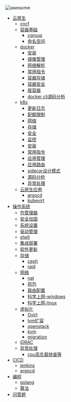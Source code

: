 ![awesome](https://img.shields.io/badge/wl-awesome-yellow "LICENSE") 
- [云原生]()
  - [cncf](cncf/cncf.md)
  - [容器基础](/container/foundation/foundation.md)
     - [cgroup](/container/foundation/cgroup.md)
     - [命名空间](/container/foundation/ns.md)
  - [docker](https://www.docker.com/)
    - [安装](/container/docker/install/install.md)
    - [镜像管理](/container/docker/image/image.md)
    - [网络解析](/container/docker/network/network.md)
    - [常用指令](/container/docker/cmd/cmd.md)
    - [容器存储](container/docker/storage/storage.md)
    - [容器安全](/container/docker/security/security.md)
    - [瘦容器](container/docker/thin/thin.md)
    - [docker cli源码分析](/container/docker/cli/cli.md)
  - [k8s](https://kubernetes.io/)
    - [更新日志](container/k8s/changelog/changelog.md)
    - [配额限制](/container/k8s/quota/quota.md)
    - [网络](/container/k8s/network/README.md)
    - [存储](/container/k8s/storage/README.md)
    - [安全](/container/k8s/security/security.md)
    - [监控](container/k8s/monitor/README.md)
    - [安装](container/k8s/install/README.md)
    - [常用指令](container/k8s/cmd/cmd.md)
    - [应用管理](container/k8s/application/helm.md)
    - [应用路由](container/k8s/ingress/ingress.md)
    - [sidecar设计模式](container/k8s/sidecar/sidecar.md)
    - [源码分析](https://github.com/weiliang-ms/kubernetes)
    - [异常处理](container/k8s/issue/issue.md)
  - [云原生应用](https://www.cncf.io/services-for-projects/)
    - [argocd](/cicd/argo.md)
    - [kubevirt](cncf/kubevirt.md)
- [操作系统]()
  - [包管理器](/os/package/README.md)
  - [安全加固](/os/security/README.md)
  - [系统设置](/os/settings/README.md)
  - [驱动管理](/os/driver/README.md)
  - [shell](/os/shell/README.md)
  - [集成部署](/deploy/README.md)
  - [软件更新](/os/upgrade/README.md)
  - [存储](#%E5%AD%98%E5%82%A8)
    - [ceph](/os/storage/ceph.md)
    - [raid](/os/storage/raid.md)
  - [网络]()
    - [nat](/os/network/nat.md)
    - [抓包](/os/network/wireshark.md)
    - [路由配置](/os/network/route.md)
    - [科学上网-windows](/os/network/proxy/windows)  
    - [科学上网-linux](/os/network/proxy/linux)
  - [虚拟化]()
    - [Ovirt](/os/virtaul/Ovirt.md)
    - [lvm扩容](/os/virtaul/vsphere.md)
    - [openstack](/os/virtaul/openstack.md)
    - [kvm](/os/virtaul/kvm.md)
    - [migration](/os/virtaul/migration.md)
  - [iDRAC](/os/virtaul/iDRAC.md)
  - [异常处理]()
    - [cpu高负载排查等](/os/issue/cpu-high.md)
- [CICD]()
  - [jenkins](/cicd/jenkins.md)
  - [argocd](/cicd/argo.md)
- [编程]()
  - [golang](/program/golang.md)
  - [算法](/program/letcode/letcode.md)
- [问答题](question/README.md)

